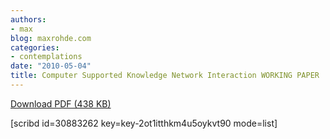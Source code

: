 ```yaml
---
authors:
- max
blog: maxrohde.com
categories:
- contemplations
date: "2010-05-04"
title: Computer Supported Knowledge Network Interaction WORKING PAPER
---
```


[Download PDF (438 KB)](http://dl.dropbox.com/u/957046/InstantLinnk/Knowledge_Netwo/Publications/Work_In_Progress/Computer_Suppor/Computer_Supported_Knowledge_Interaction_WORKING_PAPER.pdf)

\[scribd id=30883262 key=key-2ot1itthkm4u5oykvt90 mode=list\]
